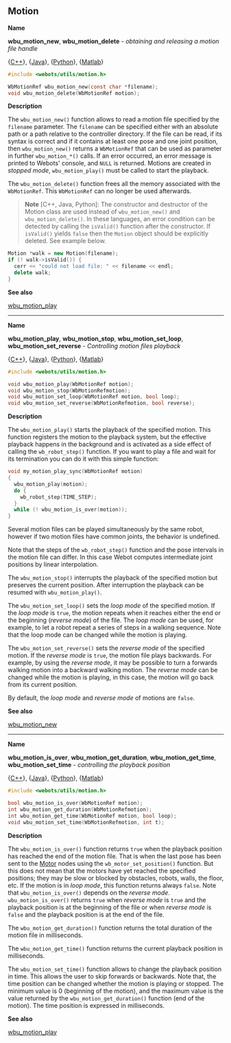 ## Motion

**Name**

**wbu\_motion\_new**, **wbu\_motion\_delete** - *obtaining and releasing a motion file handle*

{[C++](cpp-api.md#cpp_motion)}, {[Java](java-api.md#java_motion)}, {[Python](python-api.md#python_motion)}, {[Matlab](matlab-api.md#matlab_motion)}

```c
#include <webots/utils/motion.h>

WbMotionRef wbu_motion_new(const char *filename);
void wbu_motion_delete(WbMotionRef motion);
```

**Description**

The `wbu_motion_new()` function allows to read a motion file specified by the
`filename` parameter. The `filename` can be specified either with an absolute
path or a path relative to the controller directory. If the file can be read, if
its syntax is correct and if it contains at least one pose and one joint
position, then `wbu_motion_new()` returns a `WbMotionRef` that can be used as
parameter in further `wbu_motion_*()` calls. If an error occurred, an error
message is printed to Webots' console, and `NULL` is returned. Motions are
created in *stopped mode*, `wbu_motion_play()` must be called to start the
playback.

The `wbu_motion_delete()` function frees all the memory associated with the
`WbMotionRef`. This `WbMotionRef` can no longer be used afterwards.

> **Note** [C++, Java, Python]:
The constructor and destructor of the Motion class are used instead of
`wbu_motion_new()` and `wbu_motion_delete()`. In these languages, an error
condition can be detected by calling the `isValid()` function after the
constructor. If `isValid()` yields `false` then the `Motion` object should be
explicitly deleted. See example below.

```c++
Motion *walk = new Motion(filename);
if (! walk->isValid()) {
  cerr << "could not load file: " << filename << endl;
  delete walk;
}
```

**See also**

[wbu\_motion\_play](#wbu_motion_play)

---

**Name**

**wbu\_motion\_play**, **wbu\_motion\_stop**, **wbu\_motion\_set\_loop**, **wbu\_motion\_set\_reverse** - *Controlling motion files playback*

{[C++](cpp-api.md#cpp_motion)}, {[Java](java-api.md#java_motion)}, {[Python](python-api.md#python_motion)}, {[Matlab](matlab-api.md#matlab_motion)}

```c
#include <webots/utils/motion.h>

void wbu_motion_play(WbMotionRef motion);
void wbu_motion_stop(WbMotionRefmotion);
void wbu_motion_set_loop(WbMotionRef motion, bool loop);
void wbu_motion_set_reverse(WbMotionRefmotion, bool reverse);
```

**Description**

The `wbu_motion_play()` starts the playback of the specified motion. This
function registers the motion to the playback system, but the effective playback
happens in the background and is activated as a side effect of calling the
`wb_robot_step()` function. If you want to play a file and wait for its
termination you can do it with this simple function:

```c
void my_motion_play_sync(WbMotionRef motion)
{
  wbu_motion_play(motion);
  do {
    wb_robot_step(TIME_STEP);
  }
  while (! wbu_motion_is_over(motion));
}
```

Several motion files can be played simultaneously by the same robot, however if
two motion files have common joints, the behavior is undefined.

Note that the steps of the `wb_robot_step()` function and the pose intervals in
the motion file can differ. In this case Webot computes intermediate joint
positions by linear interpolation.

The `wbu_motion_stop()` interrupts the playback of the specified motion but
preserves the current position. After interruption the playback can be resumed
with `wbu_motion_play()`.

The `wbu_motion_set_loop()` sets the *loop mode* of the specified motion. If the
*loop mode* is `true`, the motion repeats when it reaches either the end or the
beginning (*reverse mode*) of the file. The *loop mode* can be used, for
example, to let a robot repeat a series of steps in a walking sequence. Note
that the loop mode can be changed while the motion is playing.

The `wbu_motion_set_reverse()` sets the *reverse mode* of the specified motion.
If the *reverse mode* is `true`, the motion file plays backwards. For example,
by using the *reverse mode*, it may be possible to turn a forwards walking
motion into a backward walking motion. The *reverse mode* can be changed while
the motion is playing, in this case, the motion will go back from its current
position.

By default, the *loop mode* and *reverse mode* of motions are `false`.

**See also**

[wbu\_motion\_new](#wbu_motion_new)

---

**Name**

**wbu\_motion\_is\_over**, **wbu\_motion\_get\_duration**, **wbu\_motion\_get\_time**, **wbu\_motion\_set\_time** - *controlling the playback position*

{[C++](cpp-api.md#cpp_motion)}, {[Java](java-api.md#java_motion)}, {[Python](python-api.md#python_motion)}, {[Matlab](matlab-api.md#matlab_motion)}

```c
#include <webots/utils/motion.h>

bool wbu_motion_is_over(WbMotionRef motion);
int wbu_motion_get_duration(WbMotionRefmotion);
int wbu_motion_get_time(WbMotionRef motion, bool loop);
void wbu_motion_set_time(WbMotionRefmotion, int t);
```

**Description**

The `wbu_motion_is_over()` function returns `true` when the playback position
has reached the end of the motion file. That is when the last pose has been sent
to the [Motor](motor.md) nodes using the `wb_motor_set_position()` function. But
this does not mean that the motors have yet reached the specified positions;
they may be slow or blocked by obstacles, robots, walls, the floor, etc. If the
motion is in *loop mode*, this function returns always `false`. Note that
`wbu_motion_is_over()` depends on the *reverse mode*. `wbu_motion_is_over()`
returns `true` when *reverse mode* is `true` and the playback position is at the
beginning of the file or when *reverse mode* is `false` and the playback
position is at the end of the file.

The `wbu_motion_get_duration()` function returns the total duration of the
motion file in milliseconds.

The `wbu_motion_get_time()` function returns the current playback position in
milliseconds.

The `wbu_motion_set_time()` function allows to change the playback position in time.
This allows the user to skip forwards or backwards. Note that, the time position
can be changed whether the motion is playing or stopped. The minimum value is 0
(beginning of the motion), and the maximum value is the value returned by the
`wbu_motion_get_duration()` function (end of the motion). The time position is expressed in milliseconds.

**See also**

[wbu\_motion\_play](#wbu_motion_play)

